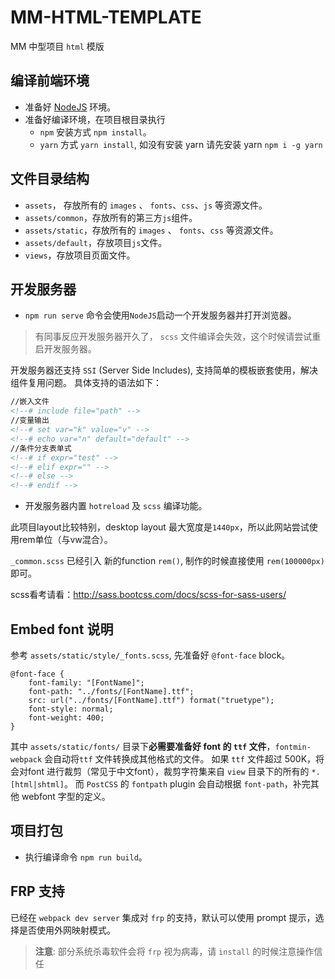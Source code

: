 # MM-HTML-TEMPLATE

MM 中型项目 `html` 模版

## 编译前端环境

- 准备好 [NodeJS](https://nodejs.org/download/release/v15.14.0/node-v15.14.0-x64.msi)  环境。
- 准备好编译环境，在项目根目录执行
  - `npm` 安装方式  `npm install`。
  - `yarn` 方式 `yarn install`, 如没有安装 yarn 请先安装 yarn `npm i -g yarn`

## 文件目录结构

- `assets`， 存放所有的 `images` 、 `fonts`、`css`、`js`  等资源文件。
- `assets/common`，存放所有的第三方`js`组件。
- `assets/static`，存放所有的 `images` 、 `fonts`、`css` 等资源文件。
- `assets/default`，存放项目`js`文件。
- `views`，存放项目页面文件。


## 开发服务器

- `npm run serve` 命令会使用`NodeJS`启动一个开发服务器并打开浏览器。

> 有同事反应开发服务器开久了， `scss` 文件编译会失效，这个时候请尝试重启开发服务器。

开发服务器还支持 `SSI` (Server Side Includes), 支持简单的模板嵌套使用，解决组件复用问题。
具体支持的语法如下：

```html
//嵌入文件
<!--# include file="path" -->
//变量输出
<!--# set var="k" value="v" -->
<!--# echo var="n" default="default" -->
//条件分支表单式
<!--# if expr="test" -->
<!--# elif expr="" -->
<!--# else -->
<!--# endif -->
```

- 开发服务器内置 `hotreload` 及 `scss` 编译功能。

此项目layout比较特别，desktop layout 最大宽度是`1440px`，所以此网站尝试使用rem单位（与vw混合）。

`_common.scss` 已经引入 新的function `rem()`, 制作的时候直接使用 `rem(100000px)` 即可。

scss看考请看：http://sass.bootcss.com/docs/scss-for-sass-users/

## Embed font 说明

参考 `assets/static/style/_fonts.scss`, 先准备好 `@font-face` block。

```
@font-face {
    font-family: "[FontName]";
    font-path: "../fonts/[FontName].ttf";
    src: url("../fonts/[FontName].ttf") format("truetype"); 
    font-style: normal;
    font-weight: 400;
}
```

其中 `assets/static/fonts/` 目录下**必需要准备好 font 的 `ttf` 文件**，`fontmin-webpack` 会自动将`ttf` 文件转换成其他格式的文件。
如果 `ttf` 文件超过 500K，将会对font 进行裁剪（常见于中文font），裁剪字符集来自 `view` 目录下的所有的 `*.[html|shtml]`。
而 `PostCSS` 的 `fontpath` plugin 会自动根据 `font-path`，补完其他 webfont 字型的定义。

## 项目打包

- 执行编译命令 `npm run build`。

## FRP 支持

已经在 `webpack dev server` 集成对 `frp` 的支持，默认可以使用 prompt 提示，选择是否使用外网映射模式。 

>
> **注意**: 部分系统杀毒软件会将 `frp` 视为病毒，请 `install` 的时候注意操作信任
> 